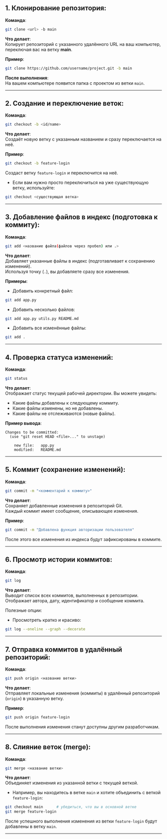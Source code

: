 ## 1. Клонирование репозитория:

**Команда**:  
```bash
git clone <url> -b main
```

**Что делает**:  
Копирует репозиторий с указанного удалённого URL на ваш компьютер, переключая вас на ветку **main**.

**Пример**:  
```bash
git clone https://github.com/username/project.git -b main
```

**После выполнения**:  
На вашем компьютере появится папка с проектом из ветки `main`.

---

## 2. Создание и переключение веток:

**Команда**:  
```bash
git checkout -b <id/name>
```

**Что делает**:  
Создаёт новую ветку с указанным названием и сразу переключается на неё.

**Пример**:  
```bash
git checkout -b feature-login
```

Создаст ветку `feature-login` и переключится на неё.

- Если вам нужно просто переключиться на уже существующую ветку, используйте:  
```bash
git checkout <существующая ветка>
```

---

## 3. Добавление файлов в индекс (подготовка к коммиту):

**Команда**:  
```bash
git add <название файла(файлов через пробел) или .>
```

**Что делает**:  
Добавляет указанные файлы в индекс (подготавливает к сохранению изменений).  
Используя точку (`.`), вы добавляете сразу все изменения.

**Примеры**:

- Добавить конкретный файл:
```bash
git add app.py
```

- Добавить несколько файлов:
```bash
git add app.py utils.py README.md
```

- Добавить все изменённые файлы:
```bash
git add .
```

---

## 4. Проверка статуса изменений:

**Команда**:  
```bash
git status
```

**Что делает**:  
Отображает статус текущей рабочей директории. Вы можете увидеть:

- Какие файлы добавлены к следующему коммиту.
- Какие файлы изменены, но не добавлены.
- Какие файлы не отслеживаются (новые файлы).

**Пример вывода**:
```
Changes to be committed:
  (use "git reset HEAD <file>..." to unstage)

	new file:   app.py
	modified:   README.md
```

---

## 5. Коммит (сохранение изменений):

**Команда**:  
```bash
git commit -m "<комментарий к коммиту>"
```

**Что делает**:  
Сохраняет добавленные изменения в репозиторий Git.  
Каждый коммит имеет сообщение, описывающее изменения.

**Пример**:
```bash
git commit -m "Добавлена функция авторизации пользователя"
```

После этого все изменения из индекса будут зафиксированы в коммите.

---

## 6. Просмотр истории коммитов:

**Команда**:  
```bash
git log
```

**Что делает**:  
Выводит список всех коммитов, выполненных в репозитории.  
Отображает автора, дату, идентификатор и сообщение коммита.

Полезные опции:

- Просмотреть кратко и красиво:
```bash
git log --oneline --graph --decorate
```

---

## 7. Отправка коммитов в удалённый репозиторий:

**Команда**:  
```bash
git push origin <название ветки>
```

**Что делает**:  
Отправляет локальные изменения (коммиты) в удалённый репозиторий (`origin`) в указанную ветку.

**Пример**:
```bash
git push origin feature-login
```

После выполнения изменения станут доступны другим разработчикам.

---

## 8. Слияние веток (merge):

**Команда**:  
```bash
git merge <название ветки>
```

**Что делает**:  
Объединяет изменения из указанной ветки с текущей веткой.

- Например, вы находитесь в ветке `main` и хотите объединить с веткой `feature-login`:
```bash
git checkout main      # убедиться, что вы в основной ветке
git merge feature-login
```

После успешного выполнения изменения из ветки `feature-login` будут добавлены в ветку `main`.

---

